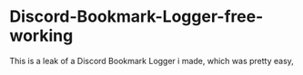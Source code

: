 # Discord-Bookmark-Logger-free-working
This is a leak of a Discord Bookmark Logger i made, which was pretty easy,
